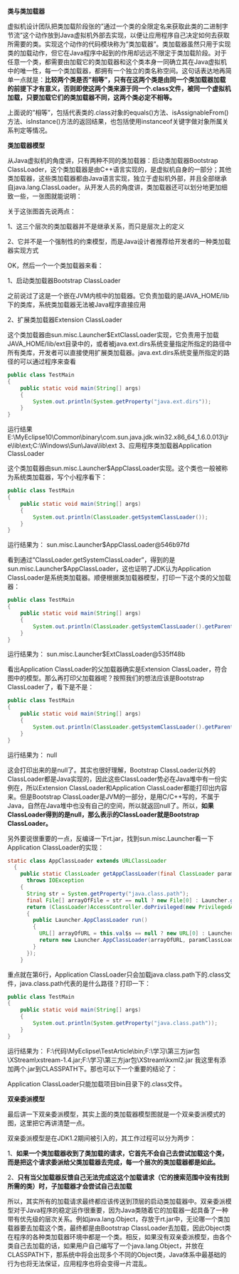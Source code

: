__类与类加载器__

虚拟机设计团队把类加载阶段张的”通过一个类的全限定名来获取此类的二进制字节流”这个动作放到Java虚拟机外部去实现，以便让应用程序自己决定如何去获取所需要的类。实现这个动作的代码模块称为”类加载器”。类加载器虽然只用于实现类的加载动作，但它在Java程序中起到的作用却远远不限定于类加载阶段。对于任意一个类，都需要由加载它的类加载器和这个类本身一同确立其在Java虚拟机中的唯一性，每一个类加载器，都拥有一个独立的类名称空间。这句话表达地再简单一点就是：__比较两个类是否”相等”，只有在这两个类是由同一个类加载器加载的前提下才有意义，否则即使这两个类来源于同一个.class文件，被同一个虚拟机加载，只要加载它们的类加载器不同，这两个类必定不相等。__

上面说的”相等”，包括代表类的.class对象的equals()方法、isAssignableFrom()方法、isInstance()方法的返回结果，也包括使用instanceof关键字做对象所属关系判定等情况。

__类加载器模型__

从Java虚拟机的角度讲，只有两种不同的类加载器：启动类加载器Bootstrap ClassLoader，这个类加载器是由C++语言实现的，是虚拟机自身的一部分；其他类加载器，这些类加载器都由Java语言实现，独立于虚拟机外部，并且全部继承自java.lang.ClassLoader。从开发人员的角度讲，类加载器还可以划分地更加细致一些，一张图就能说明：



关于这张图首先说两点：

1、这三个层次的类加载器并不是继承关系，而只是层次上的定义

2、它并不是一个强制性的约束模型，而是Java设计者推荐给开发者的一种类加载器实现方式

OK，然后一个一个类加载器来看：

1、启动类加载器Bootstrap ClassLoader

之前说过了这是一个嵌在JVM内核中的加载器。它负责加载的是JAVA_HOME/lib下的类库，系统类加载器无法被Java程序直接应用

2、扩展类加载器Extension ClassLoader

这个类加载器由sun.misc.Launcher$ExtClassLoader实现，它负责用于加载JAVA_HOME/lib/ext目录中的，或者被java.ext.dirs系统变量指定所指定的路径中所有类库，开发者可以直接使用扩展类加载器。java.ext.dirs系统变量所指定的路径的可以通过程序来查看
```java
public class TestMain
{
    public static void main(String[] args)
    {
        System.out.println(System.getProperty("java.ext.dirs"));
    }
}
```
运行结果
E:\MyEclipse10\Common\binary\com.sun.java.jdk.win32.x86_64_1.6.0.013\jre\lib\ext;C:\Windows\Sun\Java\lib\ext
3、应用程序类加载器Application ClassLoader

这个类加载器由sun.misc.Launcher$AppClassLoader实现。这个类也一般被称为系统类加载器，写个小程序看下：
```java
public class TestMain
{
    public static void main(String[] args)
    {
        System.out.println(ClassLoader.getSystemClassLoader());
    }
}
```
运行结果为：
sun.misc.Launcher$AppClassLoader@546b97fd

看到通过”ClassLoader.getSystemClassLoader”，得到的是sun.misc.Launcher$AppClassLoader，这也证明了JDK认为Application ClassLoader是系统类加载器。顺便根据类加载器模型，打印一下这个类的父加载器：
```java
public class TestMain
{
    public static void main(String[] args)
    {
        System.out.println(ClassLoader.getSystemClassLoader().getParent());
    }
}
```
运行结果为：
sun.misc.Launcher$ExtClassLoader@535ff48b

看出Application ClassLoader的父加载器确实是Extension ClassLoader，符合图中的模型。那么再打印父加载器呢？按照我们的想法应该是Bootstrap ClassLoader了，看下是不是：
```java
public class TestMain
{
    public static void main(String[] args)
    {
        System.out.println(ClassLoader.getSystemClassLoader().getParent().getParent());
    }
}
```
运行结果为：
null

这会打印出来的是null了。其实也很好理解，Bootstrap ClassLoader以外的ClassLoader都是Java实现的，因此这些ClassLoader势必在Java堆中有一份实例在，所以Extension ClassLoader和Application ClassLoader都能打印出内容来。但是Bootstrap ClassLoader是JVM的一部分，是用C/C++写的，不属于Java，自然在Java堆中也没有自己的空间，所以就返回null了。所以，__如果ClassLoader得到的是null，那么表示的ClassLoader就是Bootstrap ClassLoader。__ 

另外要说很重要的一点，反编译一下rt.jar，找到sun.misc.Launcher看一下Application ClassLoader的实现：
```java
static class AppClassLoader extends URLClassLoader
  {
    public static ClassLoader getAppClassLoader(final ClassLoader paramClassLoader)
      throws IOException
    {
      String str = System.getProperty("java.class.path");
      final File[] arrayOfFile = str == null ? new File[0] : Launcher.getClassPath(str);
      return (ClassLoader)AccessController.doPrivileged(new PrivilegedAction()
      {
        public Launcher.AppClassLoader run()
        {
          URL[] arrayOfURL = this.val$s == null ? new URL[0] : Launcher.pathToURLs(arrayOfFile);
          return new Launcher.AppClassLoader(arrayOfURL, paramClassLoader);
        }
      });
    }
```
重点就在第6行，Application ClassLoader只会加载java.class.path下的.class文件，java.class.path代表的是什么路径？打印一下：
```java
public class TestMain
{
    public static void main(String[] args)
    {
        System.out.println(System.getProperty("java.class.path"));
    }
}
```
运行结果为：
F:\代码\MyEclipse\TestArticle\bin;F:\学习\第三方jar包\XStream\xstream-1.4.jar;F:\学习\第三方jar包\XStream\kxml2.jar
我这里有添加两个.jar到CLASSPATH下。那也可以下一个重要的结论了：

Application ClassLoader只能加载项目bin目录下的.class文件。

__双亲委派模型__ 

最后讲一下双亲委派模型，其实上面的类加载器模型图就是一个双亲委派模式的图，这里把它再讲清楚一点。

双亲委派模型是在JDK1.2期间被引入的，其工作过程可以分为两步：

1、__如果一个类加载器收到了类加载的请求，它首先不会自己去尝试加载这个类，而是把这个请求委派给父类加载器去完成，每一个层次的类加载器都是如此。__ 

2、__只有当父加载器反馈自己无法完成这这个加载请求（它的搜索范围中没有找到所需的类）时，子加载器才会尝试自己去加载__ 

所以，其实所有的加载请求最终都应该传送到顶层的启动类加载器中。双亲委派模型对于Java程序的稳定运作很重要，因为Java类随着它的加载器一起具备了一种带有优先级的层次关系。例如java.lang.Object，存放于rt.jar中，无论哪一个类加载器要去加载这个类，最终都是由Bootstrap ClassLoader去加载，因此Object类在程序的各种类加载器环境中都是一个类。相反，如果没有双亲委派模型，由各个类自己去加载的话，如果用户自己编写了一个java.lang.Object，并放在CLASSPATH下，那系统中将会出现多个不同的Object类，Java体系中最基础的行为也将无法保证，应用程序也将会变得一片混乱。

